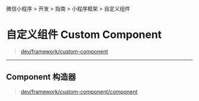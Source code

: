 微信小程序 > 开发 > 指南 > 小程序框架 > 自定义组件

# 自定义组件 Custom Component

> [dev/framework/custom-component](https://developers.weixin.qq.com/miniprogram/dev/framework/custom-component/)

<hr id="component"/>

## Component 构造器

> [dev/framework/custom-component/component](https://developers.weixin.qq.com/miniprogram/dev/framework/custom-component/component.html)
